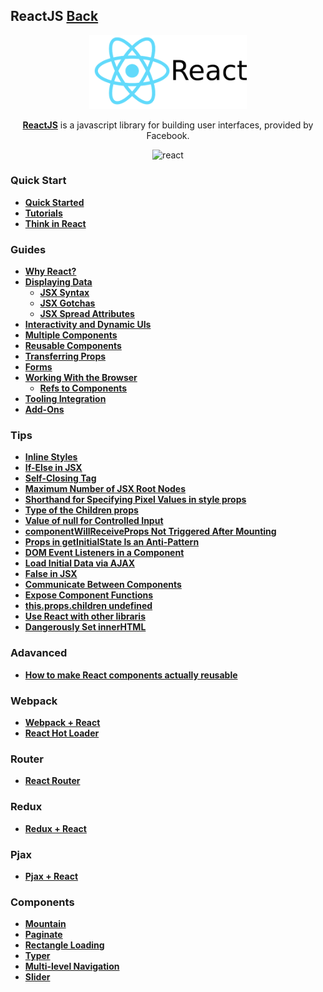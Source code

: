 ## ReactJS [Back](./../Framework.md)

<p align="center">
    <img alt="react" src="./react.png" width="50%"></img>
</p>

<p align="center">
<a href="https://facebook.github.io/react/" target="_blank"><strong>ReactJS</strong></a> is a javascript library for building user interfaces, provided by Facebook.
</p>

<p align="center">
    <img alt="react" src="./react-timeline.png" width="50%"></img>
</p>

### Quick Start

- [**Quick Started**](./quick_started/quick_started.md)
- [**Tutorials**](./tutorials/tutorials.md)
- [**Think in React**](./think_in_react/think_in_react.md)

### Guides

- [**Why React?**](./why_react/why_react.md)
- [**Displaying Data**](./display_data/display_data.md)
    - [**JSX Syntax**](./jsx_syntax/jsx_syntax.md)
    - [**JSX Gotchas**](./jsx_gotcha/jsx_gotcha.md)
    - [**JSX Spread Attributes**](./jsx_spread_attributes/jsx_spread_attributes.md)
- [**Interactivity and Dynamic UIs**](./interactivity_dynamic_uis/interactivity_dynamic_uis.md)
- [**Multiple Components**](./multiple_components/multiple_components.md)
- [**Reusable Components**](./reusable_components/reusable_components.md)
- [**Transferring Props**](./transfering_props/transfering_props.md)
- [**Forms**](./forms/forms.md)
- [**Working With the Browser**](./working_with_the_browser/working_with_the_browser.md)
    - [**Refs to Components**](./refs_to_components/refs_to_components.md)
- [**Tooling Integration**](./tooling_integration/tooling_integration.md)
- [**Add-Ons**](./add_on/add_on.md)

### Tips

- [**Inline Styles**](./inline_styles/inline_styles.md)
- [**If-Else in JSX**](./if_else_jsx/if_else_jsx.md)
- [**Self-Closing Tag**](./self_close/self_close.md)
- [**Maximum Number of JSX Root Nodes**](./max_jsx_root_node/max_jsx_root_node.md)
- [**Shorthand for Specifying Pixel Values in style props**](./shorthand_px/shorthand_px.md)
- [**Type of the Children props**](./type_of_children_props/type_of_children_props.md)
- [**Value of null for Controlled Input**](./null_controlled_input/null_controlled_input.md)
- [**componentWillReceiveProps Not Triggered After Mounting**](./mouting_not_receive_props/mouting_not_receive_props.md)
- [**Props in getInitialState Is an Anti-Pattern**](./props_in_get_initial_state/props_in_get_initial_state.md)
- [**DOM Event Listeners in a Component**](./dom_event_listner/dom_event_listner.md)
- [**Load Initial Data via AJAX**](./initial_data_with_ajax/initial_data_with_ajax.md)
- [**False in JSX**](./false_in_jsx/false_in_jsx.md)
- [**Communicate Between Components**](./communication_between_components/communication_between_components.md)
- [**Expose Component Functions**](./expose_component_functions/expose_component_functions.md)
- [**this.props.children undefined**](./undefined_props_children/undefined_props_children.md)
- [**Use React with other libraris**](./use_react_with_other_libraries/use_react_with_other_libraries.md)
- [**Dangerously Set innerHTML**](./dangerously_set_innerhtml/dangerously_set_innerhtml.md)

### Adavanced

- [**How to make React components actually reusable**](./../../../../post/reusable_react_components/reusable_react_components.md)

### Webpack

- [**Webpack + React**](./../webpack/webpack_and_react/webpack_and_react.md)
- [**React Hot Loader**](./react_hot_loader/react_hot_loader.md)

### Router

- [**React Router**](./react_router/react_router.md)

### Redux

- [**Redux + React**](./../redux/react_and_redux/react_and_redux.md)

### Pjax

- [**Pjax + React**](./react_and_pjax/react_and_pjax.md)

### Components

- [**Mountain**](./mountain/mountain.md)
- [**Paginate**](./paginate/paginate.md)
- [**Rectangle Loading**](./rect_loading/rect_loading.md)
- [**Typer**](./typer/typer.md)
- [**Multi-level Navigation**](./navigation/navigation.md)
- [**Slider**](./slider/slider.md)